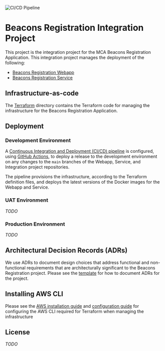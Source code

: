 ![CI/CD Pipeline](https://github.com/madetech/mca-beacons-integration/workflows/CI/CD%20Pipeline/badge.svg)

# Beacons Registration Integration Project

This project is the integration project for the MCA Beacons Registration Application. This integration project manages the deployment of the following:

- [Beacons Registration Webapp](https://github.com/madetech/mca-beacons-webapp)
- [Beacons Registration Service](https://github.com/madetech/mca-beacons-service)

## Infrastructure-as-code

The [Terraform](./terraform) directory contains the Terraform code for managing the infrastructure for the Beacons Registration Application.

## Deployment

### Development Environment

A [Continuous Integration and Deployment (CI/CD) pipeline](./.github/workflows/main.yml) is configured, using [GitHub Actions](https://docs.github.com/en/actions), to deploy a release to the development environment on any changes to the `main` branches of the Webapp, Service, and Integration project repositories.

The pipeline provisions the infrastructure, according to the Terraform definition files, and deploys the latest versions of the Docker images for the Webapp and Service.

### UAT Environment

_TODO_

### Production Environment

_TODO_

## Architectural Decision Records (ADRs)

We use ADRs to document design choices that address functional and non-functional requirements that are architecturally significant to the Beacons Registration project. Please see the [template](./docs/adr/adr.template) for how to document ADRs for the project.

## Installing AWS CLI

Please see the [AWS installation guide](https://docs.aws.amazon.com/cli/latest/userguide/install-cliv2.html) and [configuration guide](https://docs.aws.amazon.com/cli/latest/userguide/cli-configure-quickstart.html) for configuring the AWS CLI required for Terraform when managing the infrastructure

## License

_TODO_

